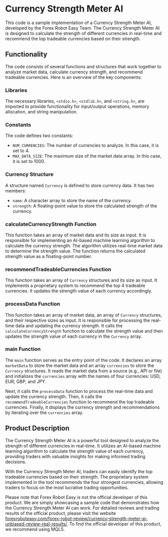 # Currency Strength Meter AI

This code is a sample implementation of a Currency Strength Meter AI, developed by the Forex Robot Easy Team. The Currency Strength Meter AI is designed to calculate the strength of different currencies in real-time and recommend the top tradeable currencies based on their strength.

## Functionality

The code consists of several functions and structures that work together to analyze market data, calculate currency strength, and recommend tradeable currencies. Here is an overview of the key components:

### Libraries

The necessary libraries, `<stdio.h>`, `<stdlib.h>`, and `<string.h>`, are imported to provide functionality for input/output operations, memory allocation, and string manipulation.

### Constants

The code defines two constants:
- `NUM_CURRENCIES`: The number of currencies to analyze. In this case, it is set to 4.
- `MAX_DATA_SIZE`: The maximum size of the market data array. In this case, it is set to 1000.

### Currency Structure

A structure named `Currency` is defined to store currency data. It has two members:
- `name`: A character array to store the name of the currency.
- `strength`: A floating-point value to store the calculated strength of the currency.

### calculateCurrencyStrength Function

This function takes an array of market data and its size as input. It is responsible for implementing an AI-based machine learning algorithm to calculate the currency strength. The algorithm utilizes real-time market data to determine the strength value. The function returns the calculated strength value as a floating-point number.

### recommendTradeableCurrencies Function

This function takes an array of `Currency` structures and its size as input. It implements a proprietary system to recommend the top 4 tradeable currencies. It updates the strength value of each currency accordingly.

### processData Function

This function takes an array of market data, an array of `Currency` structures, and their respective sizes as input. It is responsible for processing the real-time data and updating the currency strength. It calls the `calculateCurrencyStrength` function to calculate the strength value and then updates the strength value of each currency in the `Currency` array.

### main Function

The `main` function serves as the entry point of the code. It declares an array `marketData` to store the market data and an array `currencies` to store the `Currency` structures. It reads the market data from a source (e.g., API or file) and initializes the `currencies` array with the names of four currencies: USD, EUR, GBP, and JPY.

Next, it calls the `processData` function to process the real-time data and update the currency strength. Then, it calls the `recommendTradeableCurrencies` function to recommend the top tradeable currencies. Finally, it displays the currency strength and recommendations by iterating over the `currencies` array.

## Product Description

The Currency Strength Meter AI is a powerful tool designed to analyze the strength of different currencies in real-time. It utilizes an AI-based machine learning algorithm to calculate the strength value of each currency, providing traders with valuable insights for making informed trading decisions.

With the Currency Strength Meter AI, traders can easily identify the top tradeable currencies based on their strength. The proprietary system implemented in the tool recommends the four strongest currencies, allowing traders to focus on the most lucrative trading opportunities.

Please note that Forex Robot Easy is not the official developer of this product. We are simply showcasing a sample code that demonstrates how the Currency Strength Meter AI can work. For detailed reviews and trading results of the official product, please visit the website [forexroboteasy.com/forex-robot-review/currency-strength-meter-ai-unbiased-review-real-results/](https://forexroboteasy.com/forex-robot-review/currency-strength-meter-ai-unbiased-review-real-results/). To find the official developer of this product, we recommend using MQL5.
